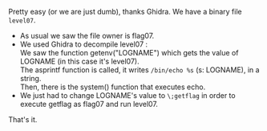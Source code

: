 Pretty easy (or we are just dumb), thanks Ghidra. 
We have a binary file `level07`.

- As usual we saw the file owner is flag07.
- We used Ghidra to decompile level07 :  
  We saw the function getenv("LOGNAME") which gets the value of LOGNAME (in this case it's level07).  
  The asprintf function is called, it writes `/bin/echo %s` (s: LOGNAME), in a string.  
  Then, there is the system() function that executes echo.  
- We just had to change LOGNAME's value to `\;getflag` in order to execute getflag as flag07 and run level07.

That's it. 
